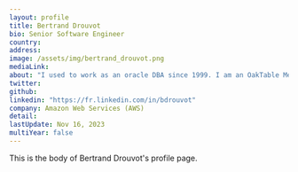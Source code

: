 ```yaml
---
layout: profile
title: Bertrand Drouvot
bio: Senior Software Engineer
country: 
address: 
image: /assets/img/bertrand_drouvot.png
mediaLink: 
about: "I used to work as an oracle DBA since 1999. I am an OakTable Member, have been active in the Oracle community since 2012 and am a regular speaker in Europe conferences (Ukoug, Doag, …). I am currently having a lot of interest around open source and mainly PostgreSQL"
twitter:
github:
linkedin: "https://fr.linkedin.com/in/bdrouvot"
company: Amazon Web Services (AWS)
detail:
lastUpdate: Nov 16, 2023
multiYear: false
---
```


This is the body of Bertrand Drouvot's profile page.
